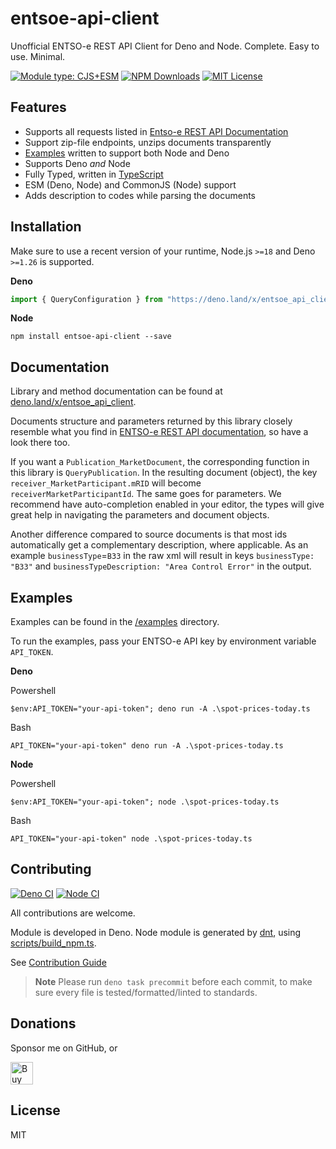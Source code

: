 # entsoe-api-client

Unofficial ENTSO-e REST API Client for Deno and Node. Complete. Easy to use. Minimal.

[![Module type: CJS+ESM](https://img.shields.io/badge/npm-cjs%2Besm-brightgreen)](https://www.npmjs.org/package/entsoe-api-client)
[![NPM Downloads](https://img.shields.io/npm/dm/entsoe-api-client.svg)](https://www.npmjs.org/package/entsoe-api-client)
[![MIT License](https://img.shields.io/badge/license-MIT-blue.svg)](https://github.com/Hexagon/entsoe-api-client/blob/master/LICENSE) 


## Features

  * Supports all requests listed in [Entso-e REST API Documentation](https://transparency.entsoe.eu/content/static_content/Static%20content/web%20api/Guide.html)
  * Support zip-file endpoints, unzips documents transparently
  * [Examples](/examples) written to support both Node and Deno
  * Supports Deno *and* Node
  * Fully Typed, written in [TypeScript](https://www.typescriptlang.org/)
  * ESM (Deno, Node) and CommonJS (Node) support
  * Adds description to codes while parsing the documents


## Installation

Make sure to use a recent version of your runtime, Node.js `>=18` and Deno `>=1.26` is supported.

**Deno**
```javascript
import { QueryConfiguration } from "https://deno.land/x/entsoe_api_client/mod.ts";
```

**Node**
```
npm install entsoe-api-client --save
```


## Documentation

Library and method documentation can be found at [deno.land/x/entsoe_api_client](https://deno.land/x/entsoe_api_client@0.9.4/mod.ts).

Documents structure and parameters returned by this library closely resemble what you find in [ENTSO-e REST API documentation](https://transparency.entsoe.eu/content/static_content/Static%20content/web%20api/Guide.html), so have a look there too.

If you want a `Publication_MarketDocument`, the corresponding function in this library is `QueryPublication`. In the resulting document (object), the key `receiver_MarketParticipant.mRID` will become `receiverMarketParticipantId`. The same goes for parameters. We recommend have auto-completion enabled in your editor, the types will give great help in navigating the parameters and document objects.

Another difference compared to source documents is that most ids automatically get a complementary description, where applicable. 
As an example `businessType`=`B33` in the raw xml will result in keys `businessType: "B33"` and `businessTypeDescription: "Area Control Error"` in the output.


## Examples

Examples can be found in the [/examples](/examples) directory.

To run the examples, pass your ENTSO-e API key by environment variable `API_TOKEN`.

**Deno**

Powershell
```
$env:API_TOKEN="your-api-token"; deno run -A .\spot-prices-today.ts
```
Bash
```
API_TOKEN="your-api-token" deno run -A .\spot-prices-today.ts
```

**Node**

Powershell
```
$env:API_TOKEN="your-api-token"; node .\spot-prices-today.ts
```
Bash
```
API_TOKEN="your-api-token" node .\spot-prices-today.ts
```

## Contributing

[![Deno CI](https://github.com/Hexagon/entsoe-api-client/actions/workflows/deno.yml/badge.svg)](https://github.com/Hexagon/entsoe-api-client/actions/workflows/deno.yml) 
[![Node CI](https://github.com/Hexagon/entsoe-api-client/actions/workflows/nodejs.yml/badge.svg)](https://github.com/Hexagon/entsoe-api-client/actions/workflows/nodejs.yml) 

All contributions are welcome.

Module is developed in Deno. Node module is generated by [dnt](https://deno.land/manual@v1.30.3/advanced/publishing/dnt), using [scripts/build_npm.ts](/scripts/build_npm.ts).

See [Contribution Guide](/CONTRIBUTING.md)

> **Note**
> Please run `deno task precommit` before each commit, to make sure every file is tested/formatted/linted to standards.


## Donations

Sponsor me on GitHub, or

<a href='https://ko-fi.com/C1C7IEEYF' target='_blank'><img height='36' style='border:0px;height:36px;' src='https://storage.ko-fi.com/cdn/kofi1.png?v=3' border='0' alt='Buy Me a Coffee at ko-fi.com' /></a>


## License

MIT
